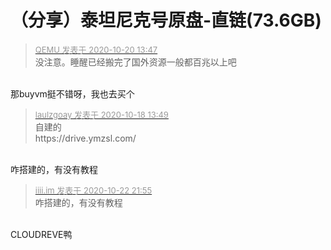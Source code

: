 # （分享）泰坦尼克号原盘-直链(73.6GB)


<div class="quote"><blockquote><font size="2"><a href="https://www.hostloc.com/forum.php?mod=redirect&amp;goto=findpost&amp;pid=9326118&amp;ptid=754692" target="_blank"><font color="#999999">QEMU 发表于 2020-10-20 13:47</font></a></font><br />
没注意。睡醒已经搬完了国外资源一般都百兆以上吧</blockquote></div><br />
那buyvm挺不错呀，我也去买个

<div class="quote"><blockquote><font size="2"><a href="https://www.hostloc.com/forum.php?mod=redirect&amp;goto=findpost&amp;pid=9317143&amp;ptid=754692" target="_blank"><font color="#999999">laulzgoay 发表于 2020-10-18 13:49</font></a></font><br />
自建的<br />
https://drive.ymzsl.com/</blockquote></div><br />
咋搭建的，有没有教程

<div class="quote"><blockquote><font size="2"><a href="https://www.hostloc.com/forum.php?mod=redirect&amp;goto=findpost&amp;pid=9338275&amp;ptid=754692" target="_blank"><font color="#999999">iiii.im 发表于 2020-10-22 21:55</font></a></font><br />
咋搭建的，有没有教程</blockquote></div><br />
CLOUDREVE鸭
